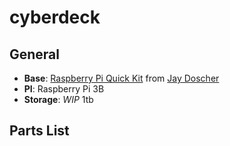 # cyberdeck

## General
- **Base**: [Raspberry Pi Quick Kit](https://www.doscher.com/the-raspberry-pi-quick-kit/) from [Jay Doscher](https://www.doscher.com)
- **PI**: Raspberry Pi 3B
- **Storage**: _WIP_ 1tb

## Parts List

